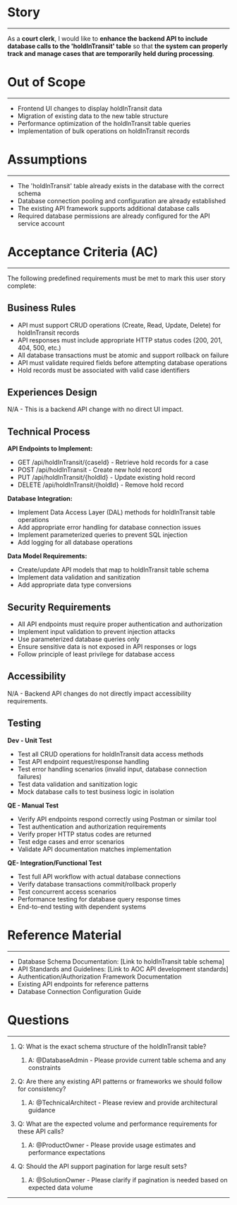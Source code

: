 # **Story**

---

As a **court clerk**, I would like to **enhance the backend API to include database calls to the 'holdInTransit' table** so that **the system can properly track and manage cases that are temporarily held during processing**.

# **Out of Scope**

---

- Frontend UI changes to display holdInTransit data
- Migration of existing data to the new table structure
- Performance optimization of the holdInTransit table queries
- Implementation of bulk operations on holdInTransit records

# **Assumptions**

---

- The 'holdInTransit' table already exists in the database with the correct schema
- Database connection pooling and configuration are already established
- The existing API framework supports additional database calls
- Required database permissions are already configured for the API service account

# **Acceptance Criteria (AC)**

---

The following predefined requirements must be met to mark this user story complete:

## **Business Rules** 

- API must support CRUD operations (Create, Read, Update, Delete) for holdInTransit records
- API responses must include appropriate HTTP status codes (200, 201, 404, 500, etc.)
- All database transactions must be atomic and support rollback on failure
- API must validate required fields before attempting database operations
- Hold records must be associated with valid case identifiers

## **Experiences Design** 

N/A - This is a backend API change with no direct UI impact.

## **Technical Process** 

**API Endpoints to Implement:**
- GET /api/holdInTransit/{caseId} - Retrieve hold records for a case
- POST /api/holdInTransit - Create new hold record
- PUT /api/holdInTransit/{holdId} - Update existing hold record
- DELETE /api/holdInTransit/{holdId} - Remove hold record

**Database Integration:**
- Implement Data Access Layer (DAL) methods for holdInTransit table operations
- Add appropriate error handling for database connection issues
- Implement parameterized queries to prevent SQL injection
- Add logging for all database operations

**Data Model Requirements:**
- Create/update API models that map to holdInTransit table schema
- Implement data validation and sanitization
- Add appropriate data type conversions

## **Security Requirements**

- All API endpoints must require proper authentication and authorization
- Implement input validation to prevent injection attacks
- Use parameterized database queries only
- Ensure sensitive data is not exposed in API responses or logs
- Follow principle of least privilege for database access

## **Accessibility** 

N/A - Backend API changes do not directly impact accessibility requirements.

## **Testing**

**Dev - Unit Test** 
- Test all CRUD operations for holdInTransit data access methods
- Test API endpoint request/response handling
- Test error handling scenarios (invalid input, database connection failures)
- Test data validation and sanitization logic
- Mock database calls to test business logic in isolation

**QE - Manual Test**
- Verify API endpoints respond correctly using Postman or similar tool
- Test authentication and authorization requirements
- Verify proper HTTP status codes are returned
- Test edge cases and error scenarios
- Validate API documentation matches implementation

**QE- Integration/Functional Test**
- Test full API workflow with actual database connections
- Verify database transactions commit/rollback properly
- Test concurrent access scenarios
- Performance testing for database query response times
- End-to-end testing with dependent systems

# **Reference Material**
---

- Database Schema Documentation: [Link to holdInTransit table schema]
- API Standards and Guidelines: [Link to AOC API development standards]
- Authentication/Authorization Framework Documentation
- Existing API endpoints for reference patterns
- Database Connection Configuration Guide

# **Questions**
---

1. Q: What is the exact schema structure of the holdInTransit table?
    1. A: @DatabaseAdmin - Please provide current table schema and any constraints

2. Q: Are there any existing API patterns or frameworks we should follow for consistency?
    1. A: @TechnicalArchitect - Please review and provide architectural guidance

3. Q: What are the expected volume and performance requirements for these API calls?
    1. A: @ProductOwner - Please provide usage estimates and performance expectations

4. Q: Should the API support pagination for large result sets?
    1. A: @SolutionOwner - Please clarify if pagination is needed based on expected data volume

---